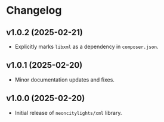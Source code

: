# Changelog

## v1.0.2 (2025-02-21)
 - Explicitly marks `libxml` as a dependency in `composer.json`.

## v1.0.1 (2025-02-20)
 - Minor documentation updates and fixes.

## v1.0.0 (2025-02-20)
 - Initial release of `neoncitylights/xml` library.
